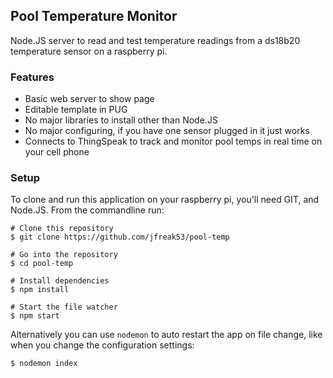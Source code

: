 ## Pool Temperature Monitor

Node.JS server to read and test temperature readings from a ds18b20 temperature sensor on a raspberry pi.

### Features
- Basic web server to show page
- Editable template in PUG
- No major libraries to install other than Node.JS
- No major configuring, if you have one sensor plugged in it just works
- Connects to ThingSpeak to track and monitor pool temps in real time on your cell phone

### Setup

To clone and run this application on your raspberry pi, you'll need GIT, and Node.JS. From the commandline run:

```
# Clone this repository
$ git clone https://github.com/jfreak53/pool-temp

# Go into the repository
$ cd pool-temp

# Install dependencies
$ npm install

# Start the file watcher
$ npm start
```

Alternatively you can use `nodemon` to auto restart the app on file change, like when you change the configuration settings:

```
$ nodemon index
```